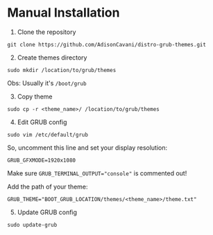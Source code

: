 # Manual Installation

1. Clone the repository
```
git clone https://github.com/AdisonCavani/distro-grub-themes.git
```

2. Create themes directory
```
sudo mkdir /location/to/grub/themes
```
Obs: Usually it's `/boot/grub`

3. Copy theme
```
sudo cp -r <theme_name>/ /location/to/grub/themes
```

4. Edit GRUB config
```
sudo vim /etc/default/grub
```
So, uncomment this line and set your display resolution:
```
GRUB_GFXMODE=1920x1080
```
Make sure `GRUB_TERMINAL_OUTPUT="console"` is commented out!

Add the path of your theme:
```
GRUB_THEME="BOOT_GRUB_LOCATION/themes/<theme_name>/theme.txt"
```

5. Update GRUB config
```
sudo update-grub
```
